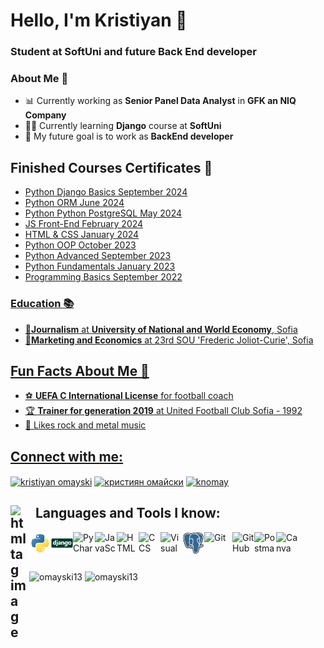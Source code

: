 <h1 align="left">Hello, I'm Kristiyan 👋</h1>
<h3 align="left">Student at SoftUni and future Back End developer</h3> 

### About Me 👦
- 📊 Currently working as **Senior Panel Data Analyst** in **GFK an NIQ Company**
- 🧑‍💻 Currently learning **Django** course at **SoftUni**
- 🎯 My future goal is to work as **BackEnd developer**

##  Finished Courses Certificates 📄
- <a href='https://softuni.bg/certificates/details/229717/e9c7d8a2'>Python Django Basics September 2024
- <a href='https://softuni.bg/certificates/details/221506/822f2115'>Python ORM June 2024
- <a href='https://softuni.bg/certificates/details/217144/ed348015'>Python Python PostgreSQL May 2024
- <a href='https://softuni.bg/certificates/details/212419/7a291787'>JS Front-End February 2024
- <a href='https://softuni.bg/certificates/details/205358/154f42f2'>HTML & CSS January 2024
- <a href='https://softuni.bg/certificates/details/196075/456acbc9'>Python OOP October 2023
- <a href='https://softuni.bg/certificates/details/190376/1e78465c'>Python Advanced September 2023
- <a href='https://softuni.bg/certificates/details/166534/fd17850a'>Python Fundamentals January 2023
- <a href='https://softuni.bg/certificates/details/144869/d4ac86f1'>Programming Basics September 2022

### Education 📚
- 📖**Journalism** at **University of National and World Economy**, Sofia
- 🏫**Marketing and Economics** at 23rd SOU 'Frederic Joliot-Curie', Sofia

## Fun Facts About Me 🧐
- ️⚽️ **UEFA C International License** for football coach
- 🏆 **Trainer for generation 2019** at United Football Club Sofia - 1992
- 🎸 Likes rock and metal music <br>

## Connect with me:

<p align="left">
<a href="https://www.linkedin.com/in/omayski/" target="blank"><img align="center" src="https://raw.githubusercontent.com/rahuldkjain/github-profile-readme-generator/master/src/images/icons/Social/linked-in-alt.svg" alt="kristiyan omayski" height="30" width="40" /></a>
<a href="https://fb.com/кристиян омайски" target="blank"><img align="center" src="https://raw.githubusercontent.com/rahuldkjain/github-profile-readme-generator/master/src/images/icons/Social/facebook.svg" alt="кристиян омайски" height="30" width="40" /></a>
<a href="https://www.instagram.com/omayski13/" target="blank"><img align="center" src="https://raw.githubusercontent.com/rahuldkjain/github-profile-readme-generator/master/src/images/icons/Social/instagram.svg" alt="knomay" height="30" width="40" /></a>
</p>

## <img align="left" alt="html tag image" src="https://media2.giphy.com/media/QssGEmpkyEOhBCb7e1/giphy.gif?cid=ecf05e47a0n3gi1bfqntqmob8g9aid1oyj2wr3ds3mg700bl&rid=giphy.gif" width="25" style="margin-right: 5px;"> &nbsp; Languages and Tools I know:

<img align="left" alt="Python" width="35" height="35" src="https://github.com/devicons/devicon/blob/v2.14.0/icons/python/python-original.svg" />
<img align="left" alt ="Django"  width="35" height="35" src="https://github.com/devicons/devicon/blob/v2.14.0/icons/django/django-original.svg" />
<img align="left" alt ="PyCharm"  width="35" height="35" src="https://upload.wikimedia.org/wikipedia/commons/thumb/1/1d/PyCharm_Icon.svg/2048px-PyCharm_Icon.svg.png" />
  
<img align="left" alt ="JavaScript"  width="35" height="35" src="https://cdn.jsdelivr.net/gh/devicons/devicon/icons/javascript/javascript-original.svg" />
<img align="left" alt ="HTML5"  width="35" height="35" src="https://cdn.jsdelivr.net/gh/devicons/devicon/icons/html5/html5-original.svg" />
<img align="left" alt ="CCS"  width="35" height="35" src="https://cdn.jsdelivr.net/gh/devicons/devicon/icons/css3/css3-original.svg" />
<img align="left" alt ="VisualStudioCode"  width="35" height="35" src="https://cdn.jsdelivr.net/gh/devicons/devicon/icons/vscode/vscode-original.svg" />
  
<img align="left" alt ="PostgresSQL"  width="35" height="35" src="https://github.com/devicons/devicon/blob/v2.14.0/icons/postgresql/postgresql-original.svg" />
  
<img align="left" alt ="Git"  width="35" height="35" src="https://cdn.jsdelivr.net/gh/devicons/devicon/icons/git/git-original.svg" style="padding-right:10px;" />
<img align="left" alt ="GitHub"  width="35" height="35" src="https://upload.wikimedia.org/wikipedia/commons/9/91/Octicons-mark-github.svg" />
  
<img align="left" alt ="Postman"  width="35" height="35" src="https://www.vectorlogo.zone/logos/getpostman/getpostman-icon.svg" alt="postman" />

<img align="left" alt ="Canva"  width="35" height="35" src="https://upload.wikimedia.org/wikipedia/commons/0/08/Canva_icon_2021.svg" alt="postman" />
  <br>
   </p>  

<br>
<p>
  <img align="center" src="https://github-readme-stats.vercel.app/api/top-langs?username=omayski13&show_icons=true&locale=en&layout=compact" alt="omayski13" />
  <img align="center" src="https://github-readme-streak-stats.herokuapp.com/?user=omayski13&" alt="omayski13" />
</p>

